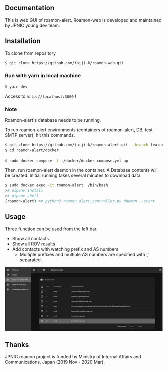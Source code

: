 ## Documentation

This is web GUI of roamon-alert. 
Roamon-web is developed and maintained by JPNIC young dev team.

## Installation

To clone from repository
```bash
$ git clone https://github.com/taiji-k/roamon-web.git
```

### Run with yarn in local machine

``` bash
$ yarn dev
```

Access to `http://localhost:3000` !

### Note

Roamon-alert's database needs to be running.

To run roamon-alert environments (containers of roamon-alert, DB, test SMTP server), hit this commands.
```bash
$ git clone https://github.com/taiji-k/roamon-alert.git --branch feature-for_writin_DB
$ cd roamon-alert/docker

$ sudo docker-compose -f ./docker/docker-compose.yml up
```

Then, run roamon-alert daemon in the container. A Database contents will be created.
Initial running takes several minutes to download data.
```bash
$ sudo docker exec -it roamon-alert  /bin/bash
># pipenv install
># pipenv shell
(roamon-alert) ># python3 roamon_alert_controller.py daemon --start
```

## Usage

Three function can be used from the left bar.
* Show all contacts
* Show all ROV results
* Add contacts with watching prefix and AS numbers
  * Multiple prefixes and multiple AS numbers are specified with ',' separated.

![エビフライトライアングル](README-images/screenshot-show-all-contact-info.png "Image")

## Thanks

JPNIC roamon project is funded by Ministry of Internal Affairs and Communications, Japan (2019 Nov - 2020 Mar).
